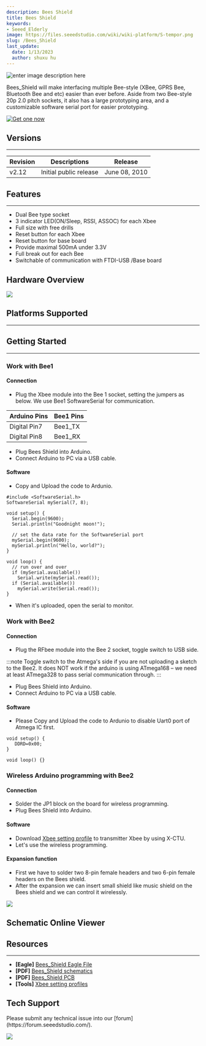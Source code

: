 ```yaml
---
description: Bees Shield
title: Bees Shield
keywords:
- Seeed_Elderly
image: https://files.seeedstudio.com/wiki/wiki-platform/S-tempor.png
slug: /Bees_Shield
last_update:
  date: 1/13/2023
  author: shuxu hu
---
```


![enter image description here](https://files.seeedstudio.com/wiki/Bees_Shield/img/bees%20shield.jpg)

Bees_Shield will make interfacing multiple Bee-style (XBee, GPRS Bee, Bluetooth Bee and etc) easier than ever before. Aside from two Bee-style 20p 2.0 pitch sockets, it also has a large prototyping area, and a customizable software serial port for easier prototyping.

[![Get one now](https://files.seeedstudio.com/wiki/Seeed-WiKi/docs/images/get_one_now.png)](https://www.seeedstudio.com/Bees-Shield-p-672.html)

## Versions
---------------

| Revision | Descriptions  | Release        |
|----------|--------------|----------------|
| v2.12| Initial public release| June 08, 2010  |


## Features
-------------------
- Dual Bee type socket
- 3 indicator LED(ON/Sleep, RSSI, ASSOC) for each Xbee
- Full size with free drills
- Reset button for each Xbee
- Reset button for base board
- Provide maximal 500mA under 3.3V
- Full break out for each Bee
- Switchable of communication with FTDI-USB /Base board

## Hardware Overview

![](https://files.seeedstudio.com/wiki/Bees_Shield/img/Bees%20Shield%20Hardware.jpg)

## Platforms Supported
-------------------

## Getting Started
-------------------
### Work with Bee1

#### Connection
- Plug the Xbee module into the Bee 1 socket, setting the jumpers as below. We use Bee1 SoftwareSerial for communication.

| Arduino Pins   | Bee1 Pins     |
| :------------- | :-------------|
| Digital Pin7   | Bee1_TX       |
| Digital Pin8   | Bee1_RX       |

- Plug Bees Shield into Arduino.
- Connect Arduino to PC via a USB cable.

#### Software
- Copy and Upload the code to Ardunio.

```
#include <SoftwareSerial.h>
SoftwareSerial mySerial(7, 8);

void setup() {
  Serial.begin(9600);
  Serial.println("Goodnight moon!");

  // set the data rate for the SoftwareSerial port
  mySerial.begin(9600);
  mySerial.println("Hello, world?");
}

void loop() {
  // run over and over
  if (mySerial.available())
    Serial.write(mySerial.read());
  if (Serial.available())
    mySerial.write(Serial.read());
}

```
- When it's uploaded, open the serial to monitor.

### Work with Bee2

#### Connection
- Plug the RFbee module into the Bee 2 socket, toggle switch to USB side.

:::note
    Toggle switch to the Atmega's side if you are not uploading a sketch to the Bee2. It does NOT work if the arduino is using ATmega168 – we need at least ATmega328 to pass serial communication through.
:::
- Plug Bees Shield into Arduino.
- Connect Arduino to PC via a USB cable.

#### Software
- Please Copy and Upload the code to Ardunio to disable Uart0 port of Atmega IC first.

```
void setup() {
   DDRD=0x00;
}

void loop() {}

```

### Wireless Arduino programming with Bee2

#### Connection
- Solder the JP1 block on the board for wireless programming.
- Plug Bees Shield into Arduino.

#### Software
- Download [Xbee setting profile](https://files.seeedstudio.com/wiki/Bees_Shield/res/Xbee%20setting%20profiles.zip) to transmitter Xbee by using X-CTU.
- Let's use the wireless programming.

#### Expansion function

- First we have to solder two 8-pin female headers and two 6-pin female headers on the Bees shield.
- After the expansion we can insert small shield like music shield on the Bees shield and we can control it wirelessly.

![](https://files.seeedstudio.com/wiki/Bees_Shield/img/Bees-Shield-expan2.jpg)


## Schematic Online Viewer

<div className="altium-ecad-viewer" data-project-src="https://files.seeedstudio.com/wiki/Bees_Shield/res/Bees_Shield_V2.12_Eagle_files.zip" style={{borderRadius: '0px 0px 4px 4px', height: 500, borderStyle: 'solid', borderWidth: 1, borderColor: 'rgb(241, 241, 241)', overflow: 'hidden', maxWidth: 1280, maxHeight: 700, boxSizing: 'border-box'}}>
</div>



## Resources
-------------------
- **[Eagle]** [Bees_Shield Eagle File ](https://files.seeedstudio.com/wiki/Bees_Shield/res/Bees_Shield_V2.12_Eagle_files.zip)
- **[PDF]** [Bees_Shield schematics](https://files.seeedstudio.com/wiki/Bees_Shield/res/Bees_Shield%20Sch.pdf)
- **[PDF]** [Bees_Shield PCB](https://files.seeedstudio.com/wiki/Bees_Shield/res/Bees_Shield%20PCB.pdf)
- **[Tools]** [Xbee setting profiles](https://files.seeedstudio.com/wiki/Bees_Shield/res/Xbee%20setting%20profiles.zip)

## Tech Support
<div>
  Please submit any technical issue into our [forum](https://forum.seeedstudio.com/). <br /><p style={{textAlign: 'center'}}><a href="https://www.seeedstudio.com/act-4.html?utm_source=wiki&utm_medium=wikibanner&utm_campaign=newproducts" target="_blank"><img src="https://files.seeedstudio.com/wiki/Wiki_Banner/new_product.jpg" /></a></p>
</div>
